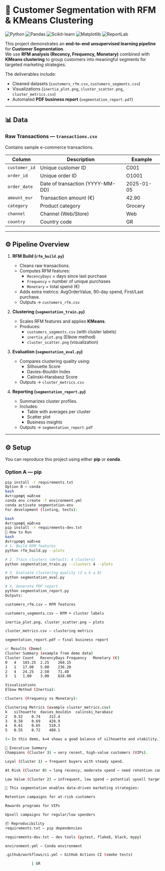 # 👥 Customer Segmentation with RFM & KMeans Clustering

![Python](https://img.shields.io/badge/Python-3.10-blue)
![Pandas](https://img.shields.io/badge/Data-Pandas-green)
![Scikit-learn](https://img.shields.io/badge/ML-KMeans-orange)
![Matplotlib](https://img.shields.io/badge/Plots-Matplotlib-purple)
![ReportLab](https://img.shields.io/badge/Report-PDF-red)

This project demonstrates an **end-to-end unsupervised learning pipeline** for **Customer Segmentation**.  
We use **RFM analysis (Recency, Frequency, Monetary)** combined with **KMeans clustering** to group customers into meaningful segments for targeted marketing strategies.  

The deliverables include:
- Cleaned datasets (`customers_rfm.csv`, `customers_segments.csv`)  
- Visualizations (`inertia_plot.png`, `cluster_scatter.png`, `cluster_metrics.csv`)  
- Automated **PDF business report** (`segmentation_report.pdf`)  

---

## 📊 Data

### Raw Transactions — `transactions.csv`
Contains sample e-commerce transactions.

| Column       | Description                           | Example          |
|--------------|---------------------------------------|------------------|
| `customer_id`| Unique customer ID                    | C001             |
| `order_id`   | Unique order ID                       | O1001            |
| `order_date` | Date of transaction (YYYY-MM-DD)      | 2025-01-05       |
| `amount_eur` | Transaction amount (€)                | 42.90            |
| `category`   | Product category                      | Grocery          |
| `channel`    | Channel (Web/Store)                   | Web              |
| `country`    | Country code                          | GR               |

---

## ⚙️ Pipeline Overview

1. **RFM Build (`rfm_build.py`)**
   - Cleans raw transactions.
   - Computes RFM features:
     - `RecencyDays` = days since last purchase
     - `Frequency` = number of unique purchases
     - `Monetary` = total spend (€)
   - Adds extra metrics: AvgOrderValue, 90-day spend, First/Last purchase.
   - Outputs → `customers_rfm.csv`

2. **Clustering (`segmentation_train.py`)**
   - Scales RFM features and applies **KMeans**.
   - Produces:
     - `customers_segments.csv` (with cluster labels)
     - `inertia_plot.png` (Elbow method)
     - `cluster_scatter.png` (visualization)

3. **Evaluation (`segmentation_eval.py`)**
   - Compares clustering quality using:
     - Silhouette Score  
     - Davies–Bouldin Index  
     - Calinski–Harabasz Score  
   - Outputs → `cluster_metrics.csv`

4. **Reporting (`segmentation_report.py`)**
   - Summarizes cluster profiles.
   - Includes:
     - Table with averages per cluster
     - Scatter plot
     - Business insights
   - Outputs → `segmentation_report.pdf`

---

## ⚙️ Setup

You can reproduce this project using either **pip** or **conda**.

### Option A — pip
```bash
pip install -r requirements.txt
Option B — conda
bash
Αντιγραφή κώδικα
conda env create -f environment.yml
conda activate segmentation-env
For development (linting, tests):

bash
Αντιγραφή κώδικα
pip install -r requirements-dev.txt
🚀 How to Run
bash
Αντιγραφή κώδικα
# 1. Build RFM features
python rfm_build.py --plots

# 2. Train clusters (default: 4 clusters)
python segmentation_train.py --clusters 4 --plots

# 3. Evaluate clustering quality (2 ≤ k ≤ 8)
python segmentation_eval.py

# 4. Generate PDF report
python segmentation_report.py
Outputs:

customers_rfm.csv — RFM features

customers_segments.csv — RFM + cluster labels

inertia_plot.png, cluster_scatter.png — plots

cluster_metrics.csv — clustering metrics

segmentation_report.pdf — final business report

📈 Results (Demo)
Cluster Summary (example from demo data)
Cluster	Count	RecencyDays	Frequency	Monetary (€)
0	4	103.25	2.25	268.15
1	1	17.00	5.00	236.20
2	4	24.25	2.50	71.40
3	1	1.00	3.00	828.00

Visualizations
Elbow Method (Inertia):

Clusters (Frequency vs Monetary):

Clustering Metrics (example cluster_metrics.csv)
k	silhouette	davies_bouldin	calinski_harabasz
2	0.52	0.74	312.4
3	0.58	0.69	428.9
4	0.61	0.65	510.3
5	0.55	0.72	480.1

(→ In this demo, k=4 shows a good balance of silhouette and stability.)

📑 Executive Summary
Champions (Cluster 3) → very recent, high-value customers (VIPs).

Loyal (Cluster 1) → frequent buyers with steady spend.

At Risk (Cluster 0) → long recency, moderate spend — need retention campaigns.

Low Value (Cluster 2) → infrequent, low spend — potential upsell targets.

📌 This segmentation enables data-driven marketing strategies:

Retention campaigns for at-risk customers

Rewards programs for VIPs

Upsell campaigns for regular/low spenders

📦 Reproducibility
requirements.txt — pip dependencies

requirements-dev.txt — dev tools (pytest, flake8, black, mypy)

environment.yml — Conda environment

.github/workflows/ci.yml — GitHub Actions CI (smoke tests)

            | GR               
